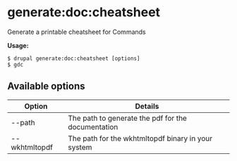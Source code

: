 # generate:doc:cheatsheet
Generate a printable cheatsheet for Commands

**Usage:**
```
$ drupal generate:doc:cheatsheet [options]
$ gdc  
```

## Available options
Option | Details
-------|-------------
--path | The path to generate the pdf for the documentation
--wkhtmltopdf | The path for the wkhtmltopdf binary in your system
